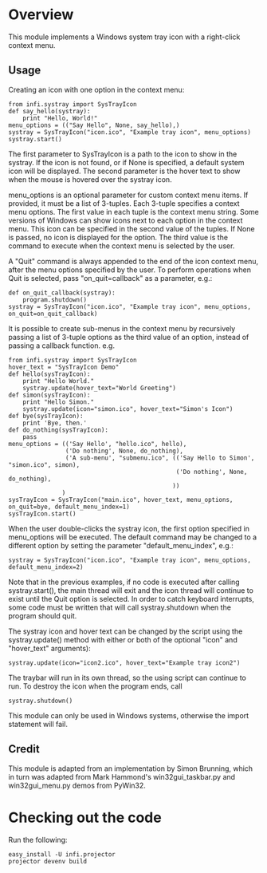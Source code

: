 Overview
========
This module implements a Windows system tray icon with a right-click context menu.

Usage
-----
Creating an icon with one option in the context menu:

    from infi.systray import SysTrayIcon
    def say_hello(systray):
        print "Hello, World!"
    menu_options = (("Say Hello", None, say_hello),)
    systray = SysTrayIcon("icon.ico", "Example tray icon", menu_options)
    systray.start()

The first parameter to SysTrayIcon is a path to the icon to show in the systray. If the icon is not found, or
if None is specified, a default system icon will be displayed.
The second parameter is the hover text to show when the mouse is hovered over the systray icon.
  
menu_options is an optional parameter for custom context menu items. If provided, it must be a list of 3-tuples. Each 3-tuple specifies a context menu options. The first value in each tuple
is the context menu string.
Some versions of Windows can show icons next to each option in the context menu. This icon can be specified in
the second value of the tuples. If None is passed, no icon is displayed for the option.
The third value is the command to execute when the context menu is selected by the user.

A "Quit" command is always appended to the end of the icon context menu, after the menu options specified by the user.
To perform operations when Quit is selected, pass "on_quit=callback" as a parameter, e.g.:

    def on_quit_callback(systray):
        program.shutdown()
    systray = SysTrayIcon("icon.ico", "Example tray icon", menu_options, on_quit=on_quit_callback)

It is possible to create sub-menus in the context menu by recursively passing a list of 3-tuple options as the third
value of an option, instead of passing a callback function. e.g.

    from infi.systray import SysTrayIcon
    hover_text = "SysTrayIcon Demo"
    def hello(sysTrayIcon):
        print "Hello World."
        systray.update(hover_text="World Greeting")
    def simon(sysTrayIcon):
        print "Hello Simon."
        systray.update(icon="simon.ico", hover_text="Simon's Icon")
    def bye(sysTrayIcon):
        print 'Bye, then.'
    def do_nothing(sysTrayIcon):
        pass
    menu_options = (('Say Hello', "hello.ico", hello),
                    ('Do nothing', None, do_nothing),
                    ('A sub-menu', "submenu.ico", (('Say Hello to Simon', "simon.ico", simon),
                                                   ('Do nothing', None, do_nothing),
                                                  ))
                   )
    sysTrayIcon = SysTrayIcon("main.ico", hover_text, menu_options, on_quit=bye, default_menu_index=1)
    sysTrayIcon.start()
  
When the user double-clicks the systray icon, the first option specified in menu_options will be executed. The default
command may be changed to a different option by setting the parameter "default_menu_index", e.g.:

    systray = SysTrayIcon("icon.ico", "Example tray icon", menu_options, default_menu_index=2)
    
Note that in the previous examples, if no code is executed after calling systray.start(), the main thread will
exit and the icon thread will continue to exist until the Quit option is selected. In order to catch keyboard
interrupts, some code must be written that will call systray.shutdown when the program should quit.

The systray icon and hover text can be changed by the script using the systray.update() method with either or both of the optional "icon" and "hover_text" arguments):

    systray.update(icon="icon2.ico", hover_text="Example tray icon2")

The traybar will run in its own thread, so the using script can continue to run. To destroy the icon when
the program ends, call

    systray.shutdown()


This module can only be used in Windows systems, otherwise the import statement will fail.

Credit
------
This module is adapted from an implementation by Simon Brunning, which in turn was adapted from Mark Hammond's
win32gui_taskbar.py and win32gui_menu.py demos from PyWin32.

Checking out the code
=====================

Run the following:

    easy_install -U infi.projector
    projector devenv build
